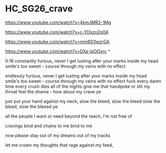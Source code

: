 # HC_SG26_crave

https://www.youtube.com/watch?v=4kmJMR2-1Mg

https://www.youtube.com/watch?v=c-YDszo2g0A

https://www.youtube.com/watch?v=mm8S1lwzrGA

https://www.youtube.com/watch?v=DXa-lqOGxrc
^

0:16
constantly furious, never I get
lusting after your marks inside my head
smile's too sweet - course through my veins 
with no effect

endlessly furious, never I get
lusting after your marks inside my head
smile's too sweet - course through my veins 
with no effect fuck
every damn time 
every crush dies 
all of the nights
give me that handpoke or slit my throat 
feel the shame - how about my crave ye

just put your hand against my neck, 
slow the bleed, slow the bleed
slow the bleed, slow the bleeed ye



all the people I want or need
beyond the reach, I'm not free of

cravings bind and chains to me
bind to me


now please stay out of my dreams
out of my tracks



let me crown my thoughts that rage against
my feed, 

